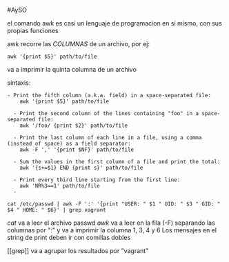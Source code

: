 #AySO 

el comando awk es casi un lenguaje de programacion en si mismo, con sus propias funciones

awk recorre las *COLUMNAS* de un archivo, por ej:

```
awk '{print $5}' path/to/file
```
va a imprimir la quinta columna de un archivo

sintaxis:

```
- Print the fifth column (a.k.a. field) in a space-separated file:
    awk '{print $5}' path/to/file

  - Print the second column of the lines containing "foo" in a space-separated file:
    awk '/foo/ {print $2}' path/to/file

  - Print the last column of each line in a file, using a comma (instead of space) as a field separator:
    awk -F ',' '{print $NF}' path/to/file

  - Sum the values in the first column of a file and print the total:
    awk '{s+=$1} END {print s}' path/to/file

  - Print every third line starting from the first line:
    awk 'NR%3==1' path/to/file
  - 
```

```
cat /etc/passwd | awk -F ':' '{print "USER: " $1 " UID: " $3 " GID: " $4 " HOME: " $6}' | grep vagrant

```
*cat* va a leer el archivo passwd
*awk* va a leer en la fila (-F) separando las columnas por ":" y va a imprimir la columna 1, 3, 4 y 6 
Los mensajes en el string de print deben ir con comillas dobles

[[grep]] va a agrupar los resultados por "vagrant"

